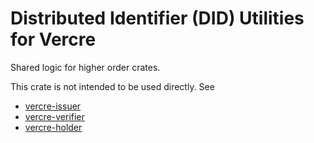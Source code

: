 # Distributed Identifier (DID) Utilities for Vercre

Shared logic for higher order crates.

This crate is not intended to be used directly. See

* [vercre-issuer](https://crates.io/crates/vercre-issuer)
* [vercre-verifier](https://crates.io/crates/vercre-verifier)
* [vercre-holder](https://crates.io/crates/vercre-holder)
